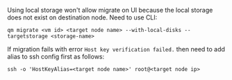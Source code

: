 Using local storage won't allow migrate on UI because the local storage does not exist on destination node. Need to use CLI:

```
qm migrate <vm id> <target node name> --with-local-disks --targetstorage <storage-name>
```

If migration fails with error `Host key verification failed.` then need to add alias to ssh config first as follows:

```
ssh -o 'HostKeyAlias=<target node name>' root@<target node ip>
```